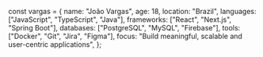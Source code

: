 const vargas = {
  name: "João Vargas",
  age: 18,
  location: "Brazil",
  languages: ["JavaScript", "TypeScript", "Java"],
  frameworks: ["React", "Next.js", "Spring Boot"],
  databases: ["PostgreSQL", "MySQL", "Firebase"],
  tools: ["Docker", "Git", "Jira", "Figma"],
  focus: "Build meaningful, scalable and user-centric applications",
};
